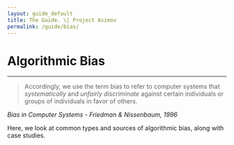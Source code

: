 ```yaml
---
layout: guide_default
title: The Guide. \| Project Asimov
permalink: /guide/bias/
---
```


# Algorithmic Bias

---

> Accordingly, we use the term bias to refer to computer systems that *systematically* and *unfairly discriminate* against certain individuals or groups of individuals in favor of others. 

*Bias in Computer Systems - Friedman & Nissenbaum, 1996*

Here, we look at common types and sources of algorithmic bias, along with case studies.

<tofro prevtext="Context-Free Fairness" prevlink="../fairness/context_free/" nexttext="Two Types of Harms" nextlink="harms/"></tofro>
